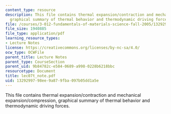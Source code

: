 ```yaml
---
content_type: resource
description: This file contains thermal expansion/contraction and mechanical expansion/compression,
  graphical summary of thermal behavior and thermodynamic driving forces.
file: /courses/3-012-fundamentals-of-materials-science-fall-2005/1329299798ee9a879fba097b05dd1a5e_lec07t_note.pdf
file_size: 1940885
file_type: application/pdf
learning_resource_types:
- Lecture Notes
license: https://creativecommons.org/licenses/by-nc-sa/4.0/
ocw_type: OCWFile
parent_title: Lecture Notes
parent_type: CourseSection
parent_uid: 9b84782c-e584-0689-a998-0228b6218bbc
resourcetype: Document
title: lec07t_note.pdf
uid: 13292997-98ee-9a87-9fba-097b05dd1a5e
---
```

This file contains thermal expansion/contraction and mechanical expansion/compression, graphical summary of thermal behavior and thermodynamic driving forces.